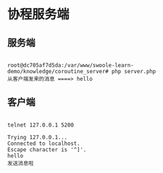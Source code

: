 # 协程服务端

## 服务端

```shell

root@dc705af7d5da:/var/www/swoole-learn-demo/knowledge/coroutine_server# php server.php
从客户端发来的消息 ====> hello

```

## 客户端

```shell

telnet 127.0.0.1 5200

Trying 127.0.0.1...
Connected to localhost.
Escape character is '^]'.
hello
发送消息啦

```
